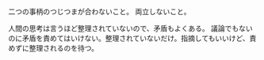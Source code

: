 二つの事柄のつじつまが合わないこと。
両立しないこと。

人間の思考は言うほど整理されていないので、矛盾もよくある。
議論でもないのに矛盾を責めてはいけない。整理されていないだけ。指摘してもいいけど、責めずに整理されるのを待つ。
